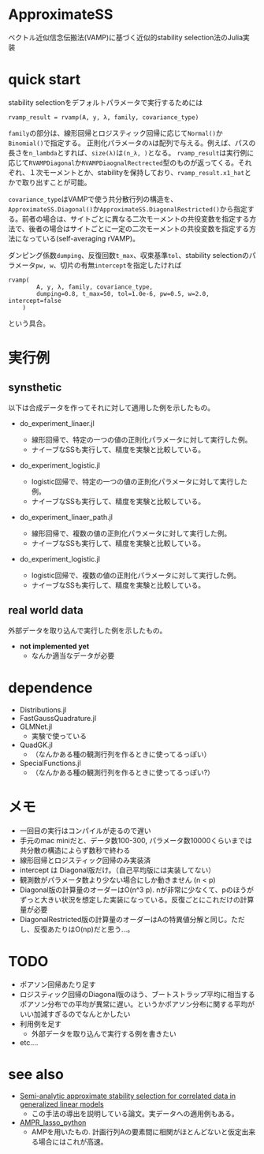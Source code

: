 # ApproximateSS
ベクトル近似信念伝搬法(VAMP)に基づく近似的stability selection法のJulia実装

# quick start
stability selectionをデフォルトパラメータで実行するためには
```
rvamp_result = rvamp(A, y, λ, family, covariance_type)
```
`family`の部分は、線形回帰とロジスティック回帰に応じて`Normal()`か`Binomial()`で指定する。
正則化パラメータの`λ`は配列で与える。例えば、パスの長さを`n_lambda`とすれば、`size(λ)`は`(n_λ, )`となる。
`rvamp_result`は実行例に応じて`RVAMPDiagonal`か`RVAMPDiaognalRectrected`型のものが返ってくる。それぞれ、１次モーメントとか、stabilityを保持しており、`rvamp_result.x1_hat`とかで取り出すことが可能。

`covariance_type`はVAMPで使う共分散行列の構造を、`ApproximateSS.Diagonal()`か`ApproximateSS.DiagonalRestricted()`から指定する。前者の場合は、サイトごとに異なる二次モーメントの共役変数を指定する方法で、後者の場合はサイトごとに一定の二次モーメントの共役変数を指定する方法になっている(self-averaging rVAMP)。

ダンピング係数`dumping`、反復回数`t_max`、収束基準`tol`、stability selectionのパラメータ`pw, w`、切片の有無`intercept`を指定したければ
```
rvamp(
        A, y, λ, family, covariance_type, 
        dumping=0.8, t_max=50, tol=1.0e-6, pw=0.5, w=2.0, intercept=false
    )
```
という具合。


# 実行例
## synsthetic 
以下は合成データを作ってそれに対して適用した例を示したもの。
* do_experiment_linaer.jl
    - 線形回帰で、特定の一つの値の正則化パラメータに対して実行した例。
    - ナイーブなSSも実行して、精度を実験と比較している。

* do_experiment_logistic.jl
    - logistic回帰で、特定の一つの値の正則化パラメータに対して実行した例。
    - ナイーブなSSも実行して、精度を実験と比較している。

* do_experiment_linaer_path.jl
    - 線形回帰で、複数の値の正則化パラメータに対して実行した例。
    - ナイーブなSSも実行して、精度を実験と比較している。

* do_experiment_logistic.jl
    - logistic回帰で、複数の値の正則化パラメータに対して実行した例。
    - ナイーブなSSも実行して、精度を実験と比較している。

## real world data
外部データを取り込んで実行した例を示したもの。
* **not implemented yet**
    - なんか適当なデータが必要





# dependence
* Distributions.jl
* FastGaussQuadrature.jl
* GLMNet.jl
    - 実験で使っている
* QuadGK.jl
    - （なんかある種の観測行列を作るときに使ってるっぽい）
* SpecialFunctions.jl
    - （なんかある種の観測行列を作るときに使ってるっぽい?）

# メモ
* 一回目の実行はコンパイルが走るので遅い
* 手元のmac miniだと、データ数100-300, パラメータ数10000くらいまでは共分散の構造によらず数秒で終わる
* 線形回帰とロジスティック回帰のみ実装済
* intercept は Diagonal版だけ。（自己平均版には実装してない）
* 観測数がパラメータ数より少ない場合にしか動きません (n < p)
* Diagonal版の計算量のオーダーはO(n^3 p). nが非常に少なくて、pのほうがずっと大きい状況を想定した実装になっている。反復ごとにこれだけの計算量が必要
* DiagonalRestricted版の計算量のオーダーはAの特異値分解と同じ。ただし、反復あたりはO(np)だと思う…。

# TODO
* ポアソン回帰あたり足す
* ロジスティック回帰のDiagonal版のほう、ブートストラップ平均に相当するポアソン分布での平均が異常に遅い。というかポアソン分布に関する平均がいい加減すぎるのでなんとかしたい
* 利用例を足す
    - 外部データを取り込んで実行する例を書きたい
* etc....

# see also
* [Semi-analytic approximate stability selection for correlated data in generalized linear models](https://iopscience.iop.org/article/10.1088/1742-5468/ababff/meta)
    - この手法の導出を説明している論文。実データへの適用例もある。
* [AMPR_lasso_python](https://github.com/T-Obuchi/AMPR_lasso_python)
    - AMPを用いたもの. 計画行列Aの要素間に相関がほとんどないと仮定出来る場合にはこれが高速。